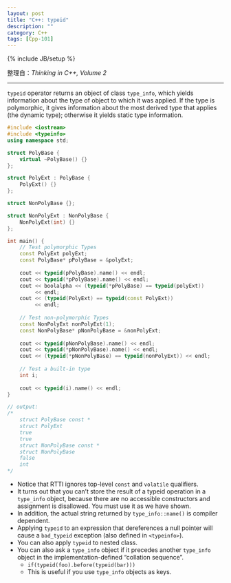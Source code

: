 ```yaml
---
layout: post
title: "C++: typeid"
description: ""
category: C++
tags: [Cpp-101]
---
```

{% include JB/setup %}

整理自：_Thinking in C++, Volume 2_

-----

`typeid` operator returns an object of class `type_info`, which yields information about the type of object to which it was applied. If the type is polymorphic, it gives information about the most derived type that applies (the dynamic type); otherwise it yields static type information.

```cpp
#include <iostream>
#include <typeinfo>
using namespace std;

struct PolyBase {
    virtual ~PolyBase() {}
};

struct PolyExt : PolyBase {
    PolyExt() {}
};

struct NonPolyBase {};

struct NonPolyExt : NonPolyBase {
    NonPolyExt(int) {}
};

int main() {
	// Test polymorphic Types
    const PolyExt polyExt;
    const PolyBase* pPolyBase = &polyExt;
    
	cout << typeid(pPolyBase).name() << endl;
    cout << typeid(*pPolyBase).name() << endl;
    cout << boolalpha << (typeid(*pPolyBase) == typeid(polyExt))
         << endl;
    cout << (typeid(PolyExt) == typeid(const PolyExt))
         << endl;
	
	// Test non-polymorphic Types
    const NonPolyExt nonPolyExt(1);
    const NonPolyBase* pNonPolyBase = &nonPolyExt;
    
	cout << typeid(pNonPolyBase).name() << endl;
    cout << typeid(*pNonPolyBase).name() << endl;
    cout << (typeid(*pNonPolyBase) == typeid(nonPolyExt)) << endl;
	
	// Test a built-in type
    int i;
    
	cout << typeid(i).name() << endl;
}

// output:
/*
	struct PolyBase const *
	struct PolyExt
	true
	true
	struct NonPolyBase const *
	struct NonPolyBase
	false
	int
*/
```

- Notice that RTTI ignores top-level `const` and `volatile` qualifiers.
- It turns out that you can’t store the result of a typeid operation in a `type_info` object, because there are no accessible constructors and assignment is disallowed. You must use it as we have shown. 
- In addition, the actual string returned by `type_info::name()` is compiler dependent. 
- Applying `typeid` to an expression that dereferences a null pointer will cause a `bad_typeid` exception (also defined in `<typeinfo>`).
- You can also apply `typeid` to nested class.
- You can also ask a `type_info` object if it precedes another `type_info` object in the implementation-defined “collation sequence”.
	- `if(typeid(foo).before(typeid(bar)))`
	- This is useful if you use `type_info` objects as keys.